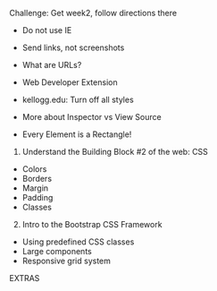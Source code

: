 Challenge: Get week2, follow directions there

* Do not use IE
* Send links, not screenshots
* What are URLs?

* Web Developer Extension
* kellogg.edu: Turn off all styles
* More about Inspector vs View Source
* Every Element is a Rectangle!

1. Understand the Building Block #2 of the web: CSS
  * Colors
  * Borders
  * Margin
  * Padding
  * Classes
2. Intro to the Bootstrap CSS Framework
  * Using predefined CSS classes
  * Large components
  * Responsive grid system

EXTRAS

